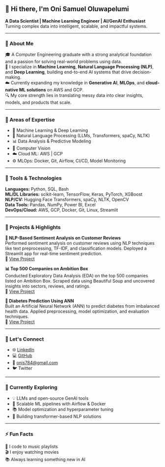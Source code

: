 ## 👋 Hi there, I'm Oni Samuel Oluwapelumi  
**A Data Scientist | Machine Learning Engineer | AI/GenAI Enthusiast**  
Turning complex data into intelligent, scalable, and impactful systems.

---

### 🚀 About Me

🎓 A Computer Engineering graduate with a strong analytical foundation and a passion for solving real-world problems using data.  
🧠 I specialize in **Machine Learning**, **Natural Language Processing (NLP)**, and **Deep Learning**, building end-to-end AI systems that drive decision-making.  
☁️ Currently expanding my knowledge in **Generative AI**, **MLOps**, and **cloud-native ML solutions** on AWS and GCP.  
🔍 My core strength lies in translating messy data into clear insights, models, and products that scale.  

---

### 🧠 Areas of Expertise

- 🤖 Machine Learning & Deep Learning  
- 🧠 Natural Language Processing (LLMs, Transformers, spaCy, NLTK)  
- 📊 Data Analysis & Predictive Modeling  
- 🔬 Computer Vision  
- ☁️ Cloud ML: AWS | GCP  
- ⚙️ MLOps: Docker, Git, Airflow, CI/CD, Model Monitoring

---

### 🧰 Tools & Technologies

**Languages:** Python, SQL, Bash  
**ML/DL Libraries:** scikit-learn, TensorFlow, Keras, PyTorch, XGBoost  
**NLP/CV:** Hugging Face Transformers, spaCy, NLTK, OpenCV  
**Data Tools:** Pandas, NumPy, Power BI, Excel  
**DevOps/Cloud:** AWS, GCP, Docker, Git, Linux, Streamlit  

---

### 📌 Projects & Highlights

**🧠 NLP-Based Sentiment Analysis on Customer Reviews**  
Performed sentiment analysis on customer reviews using NLP techniques like text preprocessing, TF-IDF, and classification models. Deployed a Streamlit app for real-time sentiment prediction.  
🔗 [View Project](https://github.com/oni-samuel/Natural-Language-Processing-NLP-)

**📊 Top 500 Companies on Ambition Box**  
Conducted Exploratory Data Analysis (EDA) on the top 500 companies listed on Ambition Box. Scraped data using Beautiful Soup and uncovered insights into sectors, reviews, and ratings.  
🔗 [View Project](https://github.com/oni-samuel/Innomatics-EDA-Data-Analysis)

**🤖 Diabetes Prediction Using ANN**  
Built an Artificial Neural Network (ANN) to predict diabetes from imbalanced health data. Applied preprocessing, model optimization, and evaluation techniques.  
🔗 [View Project](https://github.com/oni-samuel/ANN-Diabetes-Prediction)

---

### 💬 Let's Connect

- 🌐 [LinkedIn](https://www.linkedin.com/in/samuel-oni)  
- 💻 [GitHub](https://github.com/oni-samuel)  
- 📧 onis784@gmail.com
- 🐦 Twitter 

---

### 🎯 Currently Exploring

- 💡 LLMs and open-source GenAI tools  
- 🧱 Scalable ML pipelines with Airflow & Docker  
- 📚 Model optimization and hyperparameter tuning  
- 🧠 Building transformer-based NLP solutions

---

### ⚡ Fun Facts

🎵 I code to music playlists  
🎬 I enjoy watching movies   
📚 Always learning something new in AI


```python

```
